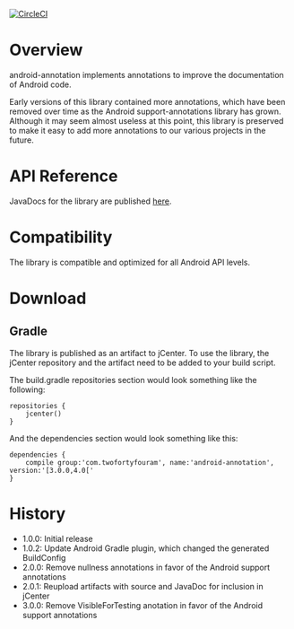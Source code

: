 [![CircleCI](https://circleci.com/gh/twofortyfouram/android-annotation.svg?style=svg)](https://circleci.com/gh/twofortyfouram/android-annotation)

# Overview
android-annotation implements annotations to improve the documentation of Android code.

Early versions of this library contained more annotations, which have been removed over time as the Android support-annotations library has grown.  Although it may seem almost useless at this point, this library is preserved to make it easy to add more annotations to our various projects in the future.


# API Reference
JavaDocs for the library are published [here](https://twofortyfouram.github.io/android-annotation).


# Compatibility
The library is compatible and optimized for all Android API levels.


# Download
## Gradle
The library is published as an artifact to jCenter.  To use the library, the jCenter repository and the artifact need to be added to your build script.

The build.gradle repositories section would look something like the following:

    repositories {
        jcenter()
    }

And the dependencies section would look something like this:
    
    dependencies {
        compile group:'com.twofortyfouram', name:'android-annotation', version:'[3.0.0,4.0['
    }


# History
* 1.0.0: Initial release
* 1.0.2: Update Android Gradle plugin, which changed the generated BuildConfig
* 2.0.0: Remove nullness annotations in favor of the Android support annotations
* 2.0.1: Reupload artifacts with source and JavaDoc for inclusion in jCenter
* 3.0.0: Remove VisibleForTesting anotation in favor of the Android support annotations